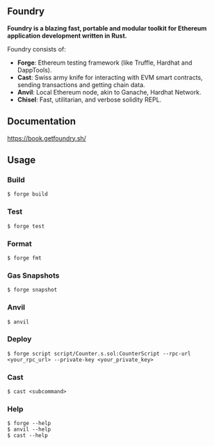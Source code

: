 ## Foundry

**Foundry is a blazing fast, portable and modular toolkit for Ethereum application development written in Rust.**

Foundry consists of:

-   **Forge**: Ethereum testing framework (like Truffle, Hardhat and DappTools).
-   **Cast**: Swiss army knife for interacting with EVM smart contracts, sending transactions and getting chain data.
-   **Anvil**: Local Ethereum node, akin to Ganache, Hardhat Network.
-   **Chisel**: Fast, utilitarian, and verbose solidity REPL.

## Documentation

https://book.getfoundry.sh/

## Usage

### Build

```shell
$ forge build
```

### Test

```shell
$ forge test
```

### Format

```shell
$ forge fmt
```

### Gas Snapshots

```shell
$ forge snapshot
```

### Anvil

```shell
$ anvil
```

### Deploy

```shell
$ forge script script/Counter.s.sol:CounterScript --rpc-url <your_rpc_url> --private-key <your_private_key>
```

### Cast

```shell
$ cast <subcommand>
```

### Help

```shell
$ forge --help
$ anvil --help
$ cast --help
```
<!-- 
Tests are important, its good practice, if our contract is without test its not a good 
contract.

// setup always runs first
 // fake user (prank) to send all tx
 // this is fork testing
    // get sepolia rpc from alchemy and put it in .env, also put .env in gitignore
    // forge test -vvvvv --fork-url $SEPOLIA_RPC
    // anvil will now pretend to run deploy and read from sepolia chain
    // instead of blank chain like before.
    // now the above test will be successfull
    // downside is fork testing takes alot of resources on alchemy
    // forge coverage -vvvvv --fork-url $SEPOLIA_RPC
    //                       --rpc-url (same thing)
    // coverage will tell us how many lines of our code as tested

    // modular testing and modular deployements
    // where we dnt have our addresses hardcoded with sepolia
    // so we can deploy and test to other chains easier
    // did above in helper config

    // we dnt know which one is the owner,
    // so we use prank from foundry to make fake address
    // so we dnt have to choose btw address(this) or msg.sender
    // hoax prank and give money to address so it does prank and deal

    // foundry feature = Chisel
    // chisel (in terminal)
    // it allows us to write solidity in terminal

    //forge snapshot --match-test testWithdrawFromMultipleFunders
    // makes a snapshot file to give us gas info for a specific test

    // for all above test, bcz they r test, its not using gas for tx
    // we can use txGasPrice() function to depict real life gas tx

    
// Instead of pasting the whole interface of each contract we want to interact with,
// we can use github to directly import this interface.
 // using constant and immutable allows us to make our code more gas effecient.
    //constant can be changed
    //immutable can only be updated once in the constructor
    //payable makes function accept native BC currency, makes button red.
    / require is like if else, we can ask for someting like (1 eth)
        // if the $ is not 1ETH, it reverts and display the message.
        // revert undo any actions that have been done, and send the remaining gas back
        // if reverts, myVal will stay 1 if the require reverts and the gas will be used.
 //require(msg.value > minimumUsd, "Didn't send enough ETH");
        // we need to use oracle chainlink to get the real world data(like 5 usd)
        // centralized oracles are point of failure because it will nullify smart contract/ BC
        // Chainlink is decentralized oracle network which we can use to get data.
        // helps us create hybrid smart contracts.

        // now using chainlink and conversions,

        //require(getConversionRate(msg.value) >= minimumUsd, "Didn't send enough ETH");
        // now that we have a library, we can use getConversionRate as this
        //getConversionRate is taking ethAmount as parameter, but when used in library,
        // msg.value is the first parameter which we dont need in paranthesis but before.

        // to make funcution more cheaper and gas effecient, we can use
    // storage variables

    
    // we can use libraries to make these 3 below functions and make them custom functions of any type
    //msg.value.getPrice();
    // we can make our own library

     // Modifiers are used to create keywords, which we can use to allow certain users
    // to access certain functions
        //modifer is executed before the function if _ is at the end.
        //modifer is executed after the function if _ is at the top.


    // what happens if someone sends this contract eth without calling the fund function
    // we can use recieve and fallback

    // to fund our most recently deployed cotnract
// we can use forge install Cyfrin/foundry-devops --no-commit
// and then import devopstools like below


//1. Deploy mocks where we are on local anvil chain
keep track of contract address across different chain
Sepolia ETH/USD
Mainnet ETH/USD

// is Scipt gives vm variable

    if we are on a local anvil, we deploy mocks
    otherwise, grab the existing address from live network

    price feed address
    anvil is different bcz we need to use mocks bcz contracts dnt exists
    as compared to live networks

    if we dont do the above if, it will create a new price feed
    but if we have already deployed one we can use it again
    but checking is the address is not 0
    means we have deployed it before and we get the active network

        1. Deploy mock (fake/dummy contract)
        2. return mock address

        
     if we change anything from script, we also have to change in test
     so we can update above and import deployFundMe in test first and then

      // Mock
    Instead of calling alchemy for every single test and waste resources
    we can use mock to deploy fake local price feed

    now to use helper config and to make deploying more dynamic for different chain

    // Make Files
    Makefiles allows us to create shortcuts for command we are going to use commanly.

    
 -->